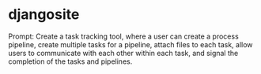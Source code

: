 djangosite
==========

Prompt: Create a task tracking tool, where a user can create a process pipeline, create multiple tasks for a pipeline, attach files to each task, allow users to communicate with each other within each task, and signal the completion of the tasks and pipelines.
